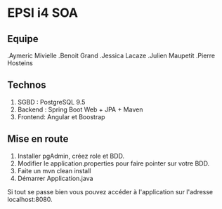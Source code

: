 # EPSI i4 SOA 

## Equipe
.Aymeric Mivielle
.Benoit Grand
.Jessica Lacaze
.Julien Maupetit
.Pierre Hosteins

## Technos
1. SGBD : PostgreSQL 9.5
2. Backend : Spring Boot Web + JPA + Maven
3. Frontend: Angular et Boostrap

## Mise en route
1. Installer pgAdmin, créez role et BDD.
2. Modifier le application.properties pour faire pointer sur votre BDD.
3. Faite un mvn clean install
4. Démarrer Application.java

Si tout se passe bien vous pouvez accéder à l'application sur l'adresse localhost:8080.


